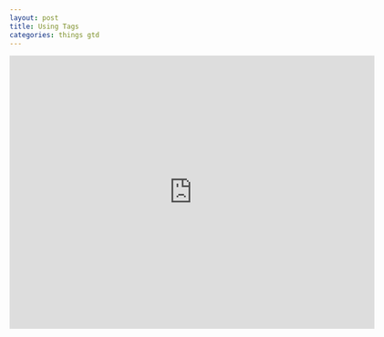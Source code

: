 ```yaml
---
layout: post
title: Using Tags
categories: things gtd
---
```


<iframe width="640" height="480" src="http://www.youtube.com/embed/-uD6MNkaQB4" frameborder="0" allowfullscreen></iframe>
